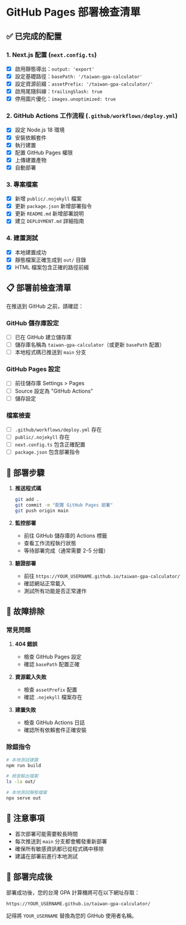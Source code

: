 # GitHub Pages 部署檢查清單

## ✅ 已完成的配置

### 1. Next.js 配置 (`next.config.ts`)
- [x] 啟用靜態導出：`output: 'export'`
- [x] 設定基礎路徑：`basePath: '/taiwan-gpa-calculator'`
- [x] 設定資源前綴：`assetPrefix: '/taiwan-gpa-calculator/'`
- [x] 啟用尾隨斜線：`trailingSlash: true`
- [x] 停用圖片優化：`images.unoptimized: true`

### 2. GitHub Actions 工作流程 (`.github/workflows/deploy.yml`)
- [x] 設定 Node.js 18 環境
- [x] 安裝依賴套件
- [x] 執行建置
- [x] 配置 GitHub Pages 權限
- [x] 上傳建置產物
- [x] 自動部署

### 3. 專案檔案
- [x] 新增 `public/.nojekyll` 檔案
- [x] 更新 `package.json` 新增部署指令
- [x] 更新 `README.md` 新增部署說明
- [x] 建立 `DEPLOYMENT.md` 詳細指南

### 4. 建置測試
- [x] 本地建置成功
- [x] 靜態檔案正確生成到 `out/` 目錄
- [x] HTML 檔案包含正確的路徑前綴

## 📋 部署前檢查清單

在推送到 GitHub 之前，請確認：

### GitHub 儲存庫設定
- [ ] 已在 GitHub 建立儲存庫
- [ ] 儲存庫名稱為 `taiwan-gpa-calculator`（或更新 `basePath` 配置）
- [ ] 本地程式碼已推送到 `main` 分支

### GitHub Pages 設定
- [ ] 前往儲存庫 Settings > Pages
- [ ] Source 設定為 "GitHub Actions"
- [ ] 儲存設定

### 檔案檢查
- [ ] `.github/workflows/deploy.yml` 存在
- [ ] `public/.nojekyll` 存在
- [ ] `next.config.ts` 包含正確配置
- [ ] `package.json` 包含部署指令

## 🚀 部署步驟

1. **推送程式碼**
   ```bash
   git add .
   git commit -m "配置 GitHub Pages 部署"
   git push origin main
   ```

2. **監控部署**
   - 前往 GitHub 儲存庫的 Actions 標籤
   - 查看工作流程執行狀態
   - 等待部署完成（通常需要 2-5 分鐘）

3. **驗證部署**
   - 前往 `https://YOUR_USERNAME.github.io/taiwan-gpa-calculator/`
   - 確認網站正常載入
   - 測試所有功能是否正常運作

## 🔧 故障排除

### 常見問題
1. **404 錯誤**
   - 檢查 GitHub Pages 設定
   - 確認 `basePath` 配置正確

2. **資源載入失敗**
   - 檢查 `assetPrefix` 配置
   - 確認 `.nojekyll` 檔案存在

3. **建置失敗**
   - 檢查 GitHub Actions 日誌
   - 確認所有依賴套件正確安裝

### 除錯指令
```bash
# 本地測試建置
npm run build

# 檢查輸出檔案
ls -la out/

# 本地測試靜態檔案
npx serve out
```

## 📝 注意事項

- 首次部署可能需要較長時間
- 每次推送到 `main` 分支都會觸發重新部署
- 確保所有敏感資訊都已從程式碼中移除
- 建議在部署前進行本地測試

## 🎉 部署完成後

部署成功後，您的台灣 GPA 計算機將可在以下網址存取：
```
https://YOUR_USERNAME.github.io/taiwan-gpa-calculator/
```

記得將 `YOUR_USERNAME` 替換為您的 GitHub 使用者名稱。

